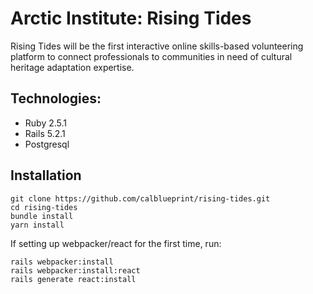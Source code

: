 # Arctic Institute: Rising Tides

Rising Tides will be the first interactive online skills-based volunteering platform to connect professionals to communities in need of cultural heritage adaptation expertise.

## Technologies:
* Ruby 2.5.1
* Rails 5.2.1
* Postgresql

## Installation
```
git clone https://github.com/calblueprint/rising-tides.git
cd rising-tides
bundle install
yarn install
```

If setting up webpacker/react for the first time, run:
```
rails webpacker:install
rails webpacker:install:react
rails generate react:install
```
